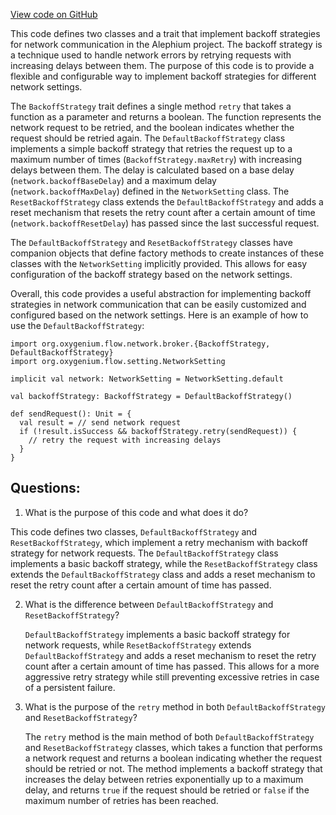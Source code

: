 [View code on GitHub](https://github.com/oxygenium/oxygenium/flow/src/main/scala/org/oxygenium/flow/network/broker/BackoffStrategy.scala)

This code defines two classes and a trait that implement backoff strategies for network communication in the Alephium project. The backoff strategy is a technique used to handle network errors by retrying requests with increasing delays between them. The purpose of this code is to provide a flexible and configurable way to implement backoff strategies for different network settings.

The `BackoffStrategy` trait defines a single method `retry` that takes a function as a parameter and returns a boolean. The function represents the network request to be retried, and the boolean indicates whether the request should be retried again. The `DefaultBackoffStrategy` class implements a simple backoff strategy that retries the request up to a maximum number of times (`BackoffStrategy.maxRetry`) with increasing delays between them. The delay is calculated based on a base delay (`network.backoffBaseDelay`) and a maximum delay (`network.backoffMaxDelay`) defined in the `NetworkSetting` class. The `ResetBackoffStrategy` class extends the `DefaultBackoffStrategy` and adds a reset mechanism that resets the retry count after a certain amount of time (`network.backoffResetDelay`) has passed since the last successful request.

The `DefaultBackoffStrategy` and `ResetBackoffStrategy` classes have companion objects that define factory methods to create instances of these classes with the `NetworkSetting` implicitly provided. This allows for easy configuration of the backoff strategy based on the network settings.

Overall, this code provides a useful abstraction for implementing backoff strategies in network communication that can be easily customized and configured based on the network settings. Here is an example of how to use the `DefaultBackoffStrategy`:

```
import org.oxygenium.flow.network.broker.{BackoffStrategy, DefaultBackoffStrategy}
import org.oxygenium.flow.setting.NetworkSetting

implicit val network: NetworkSetting = NetworkSetting.default

val backoffStrategy: BackoffStrategy = DefaultBackoffStrategy()

def sendRequest(): Unit = {
  val result = // send network request
  if (!result.isSuccess && backoffStrategy.retry(sendRequest)) {
    // retry the request with increasing delays
  }
}
```
## Questions: 
 1. What is the purpose of this code and what does it do?
   
   This code defines two classes, `DefaultBackoffStrategy` and `ResetBackoffStrategy`, which implement a retry mechanism with backoff strategy for network requests. The `DefaultBackoffStrategy` class implements a basic backoff strategy, while the `ResetBackoffStrategy` class extends the `DefaultBackoffStrategy` class and adds a reset mechanism to reset the retry count after a certain amount of time has passed.

2. What is the difference between `DefaultBackoffStrategy` and `ResetBackoffStrategy`?
   
   `DefaultBackoffStrategy` implements a basic backoff strategy for network requests, while `ResetBackoffStrategy` extends `DefaultBackoffStrategy` and adds a reset mechanism to reset the retry count after a certain amount of time has passed. This allows for a more aggressive retry strategy while still preventing excessive retries in case of a persistent failure.

3. What is the purpose of the `retry` method in both `DefaultBackoffStrategy` and `ResetBackoffStrategy`?
   
   The `retry` method is the main method of both `DefaultBackoffStrategy` and `ResetBackoffStrategy` classes, which takes a function that performs a network request and returns a boolean indicating whether the request should be retried or not. The method implements a backoff strategy that increases the delay between retries exponentially up to a maximum delay, and returns `true` if the request should be retried or `false` if the maximum number of retries has been reached.